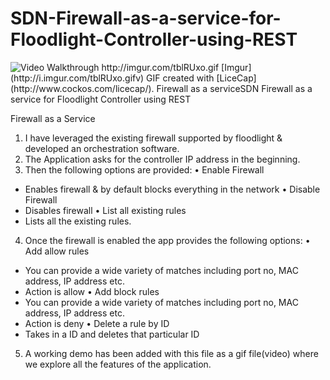 # SDN-Firewall-as-a-service-for-Floodlight-Controller-using-REST

 <img src='http://imgur.com/tblRUxo.gif' title='Video Walkthrough' width='' alt='Video Walkthrough' />
 http://imgur.com/tblRUxo.gif
[Imgur](http://i.imgur.com/tblRUxo.gifv)
GIF created with [LiceCap](http://www.cockos.com/licecap/).
Firewall as a serviceSDN Firewall as a service for Floodlight Controller using REST

Firewall as a Service
1.	I have leveraged the existing firewall supported by floodlight & developed an orchestration software.
2.	The Application asks for the controller IP address in the beginning.
3.	Then the following options are provided:
•	Enable Firewall
-	Enables firewall & by default blocks everything in the network
•	Disable Firewall
-	Disables firewall
•	List all existing rules
-	Lists all the existing rules.
4.	Once the firewall is enabled the app provides the following options:
•	Add allow rules
-	You can provide a wide variety of matches including port no, MAC address, IP address etc.
-	Action is allow
•	Add block rules
-	You can provide a wide variety of matches including port no, MAC address, IP address etc.
-	Action is deny
•	Delete a rule by ID
-	Takes in a ID and deletes that particular ID
5.	A working demo has been added with this file as a gif file(video) where we explore all the features of the application.

